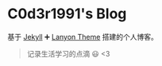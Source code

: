 # C0d3r1991's Blog

基于 [Jekyll](http://jekyllrb.com) :heavy_plus_sign: [Lanyon Theme](http://lanyon.getpoole.com/) 搭建的个人博客。


> 记录生活学习的点滴 :smiley:
> <3
